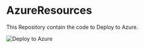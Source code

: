 # AzureResources
This Repository contain the code to Deploy to Azure.

![Deploy to Azure](https://aka.ms/deploytoazurebutton)
